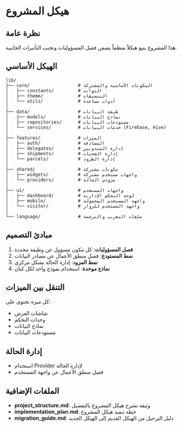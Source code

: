 # هيكل المشروع

## نظرة عامة
هذا المشروع يتبع هيكلاً منظماً يضمن فصل المسؤوليات وتجنب التأثيرات الجانبية.

## الهيكل الأساسي

```
lib/
├── core/                  # المكونات الأساسية والمشتركة
│   ├── constants/         # الثوابت
│   ├── theme/             # التنسيقات
│   └── utils/             # أدوات مساعدة
│
├── data/                  # طبقة البيانات
│   ├── models/            # نماذج البيانات
│   ├── repositories/      # مستودعات البيانات
│   └── services/          # خدمات البيانات (Firebase, Hive)
│
├── features/              # الميزات
│   ├── auth/              # المصادقة
│   ├── delegates/         # إدارة المندوبين
│   ├── shipments/         # إدارة الشحنات
│   └── parcels/           # إدارة الطرود
│
├── shared/                # مكونات مشتركة
│   ├── widgets/           # واجهات مستخدم مشتركة
│   └── providers/         # مزودي الحالة
│
├── ui/                    # واجهات المستخدم
│   ├── dashboard/         # لوحة التحكم الإدارية
│   ├── mobile/            # واجهة المستخدم المحمولة
│   └── visitor/           # واجهة المستخدم للزوار
│
└── language/              # ملفات التعريب والترجمة
```

## مبادئ التصميم

1. **فصل المسؤوليات**: كل مكون مسؤول عن وظيفة محددة
2. **نمط المستودع**: فصل منطق الأعمال عن مصادر البيانات
3. **نمط المزود**: إدارة الحالة بشكل مركزي
4. **نماذج موحدة**: استخدام نموذج واحد لكل كيان

## التنقل بين الميزات

كل ميزة تحتوي على:
- شاشات العرض
- وحدات التحكم
- نماذج البيانات
- مستودعات البيانات

## إدارة الحالة

- استخدام Provider لإدارة الحالة
- فصل منطق الأعمال عن واجهة المستخدم

## الملفات الإضافية

- **project_structure.md**: وثيقة تشرح هيكل المشروع بالتفصيل
- **implementation_plan.md**: خطة تنفيذ هيكل المشروع
- **migration_guide.md**: دليل الترحيل من الهيكل القديم إلى الهيكل الجديد